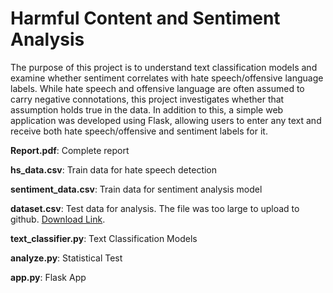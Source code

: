# Harmful Content and Sentiment Analysis

  The purpose of this project is to understand text classification models and examine whether sentiment correlates with hate speech/offensive language labels. While hate speech and offensive language are often assumed to carry negative connotations, this project investigates whether that assumption holds true in the data. In addition to this, a simple web application was developed using Flask, allowing users to enter any text and receive both hate speech/offensive and sentiment labels for it.

  **Report.pdf**: Complete report
  
  **hs_data.csv**: Train data for hate speech detection
  
  **sentiment_data.csv**: Train data for sentiment analysis model
  
  **dataset.csv**: Test data for analysis. The file was too large to upload to github. [Download Link](https://www.kaggle.com/datasets/kazanova/sentiment140/code).

  **text_classifier.py**: Text Classification Models

  **analyze.py**: Statistical Test

  **app.py**: Flask App

  
